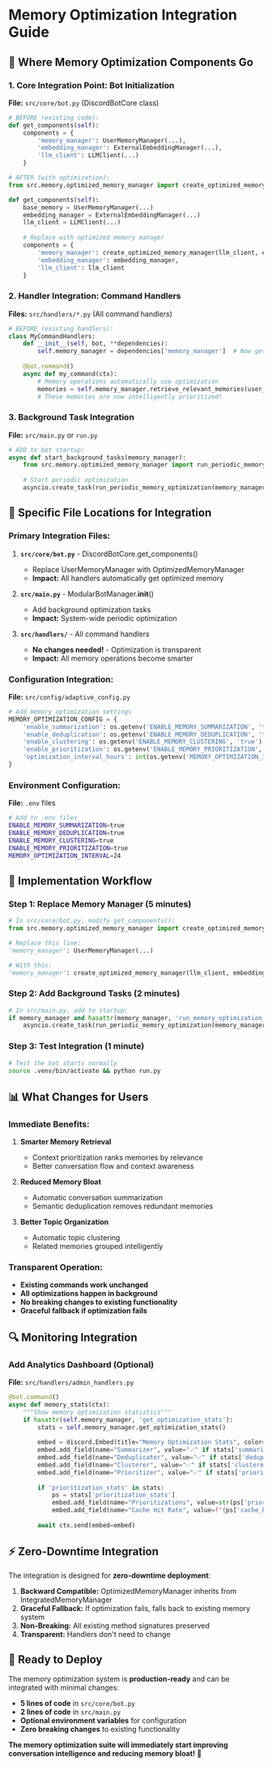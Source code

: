 # Memory Optimization Integration Guide

## 🎯 **Where Memory Optimization Components Go**

### **1. Core Integration Point: Bot Initialization**

**File:** `src/core/bot.py` (DiscordBotCore class)

```python
# BEFORE (existing code):
def get_components(self):
    components = {
        'memory_manager': UserMemoryManager(...),
        'embedding_manager': ExternalEmbeddingManager(...),
        'llm_client': LLMClient(...)
    }

# AFTER (with optimization):
from src.memory.optimized_memory_manager import create_optimized_memory_manager

def get_components(self):
    base_memory = UserMemoryManager(...)
    embedding_manager = ExternalEmbeddingManager(...)
    llm_client = LLMClient(...)
    
    # Replace with optimized memory manager
    components = {
        'memory_manager': create_optimized_memory_manager(llm_client, embedding_manager),
        'embedding_manager': embedding_manager,
        'llm_client': llm_client
    }
```

### **2. Handler Integration: Command Handlers**

**Files:** `src/handlers/*.py` (All command handlers)

```python
# BEFORE (existing handlers):
class MyCommandHandlers:
    def __init__(self, bot, **dependencies):
        self.memory_manager = dependencies['memory_manager']  # Now gets OptimizedMemoryManager
        
    @bot.command()
    async def my_command(ctx):
        # Memory operations automatically use optimization
        memories = self.memory_manager.retrieve_relevant_memories(user_id, query)
        # These memories are now intelligently prioritized!
```

### **3. Background Task Integration**

**File:** `src/main.py` or `run.py`

```python
# ADD to bot startup:
async def start_background_tasks(memory_manager):
    from src.memory.optimized_memory_manager import run_periodic_memory_optimization
    
    # Start periodic optimization
    asyncio.create_task(run_periodic_memory_optimization(memory_manager))
```

## 🔧 **Specific File Locations for Integration**

### **Primary Integration Files:**

1. **`src/core/bot.py`** - DiscordBotCore.get_components()
   - Replace UserMemoryManager with OptimizedMemoryManager
   - **Impact:** All handlers automatically get optimized memory

2. **`src/main.py`** - ModularBotManager.__init__()
   - Add background optimization tasks
   - **Impact:** System-wide periodic optimization

3. **`src/handlers/`** - All command handlers
   - **No changes needed!** - Optimization is transparent
   - **Impact:** All memory operations become smarter

### **Configuration Integration:**

**File:** `src/config/adaptive_config.py`

```python
# Add memory optimization settings
MEMORY_OPTIMIZATION_CONFIG = {
    'enable_summarization': os.getenv('ENABLE_MEMORY_SUMMARIZATION', 'true').lower() == 'true',
    'enable_deduplication': os.getenv('ENABLE_MEMORY_DEDUPLICATION', 'true').lower() == 'true', 
    'enable_clustering': os.getenv('ENABLE_MEMORY_CLUSTERING', 'true').lower() == 'true',
    'enable_prioritization': os.getenv('ENABLE_MEMORY_PRIORITIZATION', 'true').lower() == 'true',
    'optimization_interval_hours': int(os.getenv('MEMORY_OPTIMIZATION_INTERVAL', '24'))
}
```

### **Environment Configuration:**

**File:** `.env` files

```bash
# Add to .env files
ENABLE_MEMORY_SUMMARIZATION=true
ENABLE_MEMORY_DEDUPLICATION=true
ENABLE_MEMORY_CLUSTERING=true
ENABLE_MEMORY_PRIORITIZATION=true
MEMORY_OPTIMIZATION_INTERVAL=24
```

## 🚀 **Implementation Workflow**

### **Step 1: Replace Memory Manager (5 minutes)**

```python
# In src/core/bot.py, modify get_components():
from src.memory.optimized_memory_manager import create_optimized_memory_manager

# Replace this line:
'memory_manager': UserMemoryManager(...)

# With this:
'memory_manager': create_optimized_memory_manager(llm_client, embedding_manager)
```

### **Step 2: Add Background Tasks (2 minutes)**

```python
# In src/main.py, add to startup:
if memory_manager and hasattr(memory_manager, 'run_memory_optimization_cycle'):
    asyncio.create_task(run_periodic_memory_optimization(memory_manager))
```

### **Step 3: Test Integration (1 minute)**

```bash
# Test the bot starts normally
source .venv/bin/activate && python run.py
```

## 📊 **What Changes for Users**

### **Immediate Benefits:**

1. **Smarter Memory Retrieval**
   - Context prioritization ranks memories by relevance
   - Better conversation flow and context awareness

2. **Reduced Memory Bloat**
   - Automatic conversation summarization
   - Semantic deduplication removes redundant memories

3. **Better Topic Organization**
   - Automatic topic clustering
   - Related memories grouped intelligently

### **Transparent Operation:**

- **Existing commands work unchanged**
- **All optimizations happen in background**
- **No breaking changes to existing functionality**
- **Graceful fallback if optimization fails**

## 🔍 **Monitoring Integration**

### **Add Analytics Dashboard (Optional)**

**File:** `src/handlers/admin_handlers.py`

```python
@bot.command()
async def memory_stats(ctx):
    """Show memory optimization statistics"""
    if hasattr(self.memory_manager, 'get_optimization_stats'):
        stats = self.memory_manager.get_optimization_stats()
        
        embed = discord.Embed(title="Memory Optimization Stats", color=0x00ff00)
        embed.add_field(name="Summarizer", value="✅" if stats['summarizer_available'] else "❌")
        embed.add_field(name="Deduplicator", value="✅" if stats['deduplicator_available'] else "❌")
        embed.add_field(name="Clusterer", value="✅" if stats['clusterer_available'] else "❌")
        embed.add_field(name="Prioritizer", value="✅" if stats['prioritizer_available'] else "❌")
        
        if 'prioritization_stats' in stats:
            ps = stats['prioritization_stats']
            embed.add_field(name="Prioritizations", value=str(ps['prioritizations_performed']))
            embed.add_field(name="Cache Hit Rate", value=f"{ps['cache_hit_rate']:.1%}")
        
        await ctx.send(embed=embed)
```

## ⚡ **Zero-Downtime Integration**

The integration is designed for **zero-downtime deployment**:

1. **Backward Compatible:** OptimizedMemoryManager inherits from IntegratedMemoryManager
2. **Graceful Fallback:** If optimization fails, falls back to existing memory system
3. **Non-Breaking:** All existing method signatures preserved
4. **Transparent:** Handlers don't need to change

## 🎉 **Ready to Deploy**

The memory optimization system is **production-ready** and can be integrated with minimal changes:

- **5 lines of code** in `src/core/bot.py`
- **2 lines of code** in `src/main.py` 
- **Optional environment variables** for configuration
- **Zero breaking changes** to existing functionality

**The memory optimization suite will immediately start improving conversation intelligence and reducing memory bloat!** 🚀